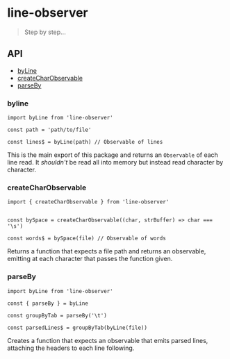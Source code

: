 # line-observer

> Step by step...

## API

* [byLine](#byline)
* [createCharObservable](#createCharObservable)
* [parseBy](#parseby)

### byline

```
import byLine from 'line-observer'

const path = 'path/to/file'

const lines$ = byLine(path) // Observable of lines
```

This is the main export of this package and returns an `Observable` of each line read. It *shouldn't* be read all into memory but instead read character by character.

### createCharObservable

```
import { createCharObservable } from 'line-observer'


const bySpace = createCharObservable((char, strBuffer) => char === '\s')

const words$ = bySpace(file) // Observable of words
```

Returns a function that expects a file path and returns an observable, emitting at each character that passes the function given.

### parseBy

```
import byLine from 'line-observer'

const { parseBy } = byLine

const groupByTab = parseBy('\t')

const parsedLines$ = groupByTab(byLine(file))
```

Creates a function that expects an observable that emits parsed lines, attaching the headers to each line following.